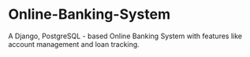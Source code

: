 # Online-Banking-System
A Django, PostgreSQL - based Online Banking System with features like account management and loan tracking.
